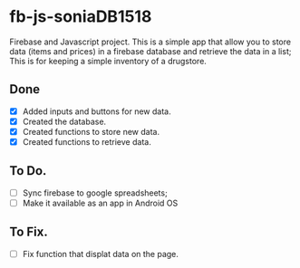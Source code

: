 # fb-js-soniaDB1518

Firebase and Javascript project.
This is a simple app that allow you to store data (items and prices) in a firebase database and retrieve the data in a list;
This is for keeping a simple inventory of a drugstore.

## Done

-   [x] Added inputs and buttons for new data.
-   [x] Created the database.
-   [x] Created functions to store new data.
-   [x] Created functions to retrieve data.

## To Do.

-   [ ] Sync firebase to google spreadsheets;
-   [ ] Make it available as an app in Android OS

## To Fix.

-   [ ] Fix function that displat data on the page.
